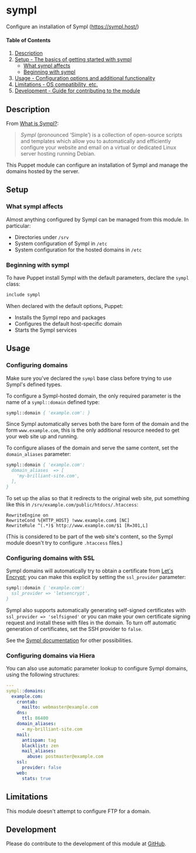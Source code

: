 sympl
========================================================================

Configure an installation of Sympl (https://sympl.host/)

#### Table of Contents

1. [Description](#description)
2. [Setup - The basics of getting started with sympl](#setup)
    * [What sympl affects](#what-sympl-affects)
    * [Beginning with sympl](#beginning-with-sympl)
3. [Usage - Configuration options and additional functionality](#usage)
4. [Limitations - OS compatibility, etc.](#limitations)
5. [Development - Guide for contributing to the module](#development)

Description
------------------------------------------------------------------------

From [What is Sympl?](https://sympl.host/what-is-sympl/):

> _Sympl_ (pronounced ‘Simple’) is a collection of open-source scripts
> and templates which allow you to automatically and efficiently
> configure your website and email on a virtual or dedicated Linux
> server hosting running Debian.

This Puppet module can configure an installation of Sympl and manage the
domains hosted by the server.

Setup
------------------------------------------------------------------------

### What sympl affects

Almost anything configured by Sympl can be managed from this module. In
particular:

- Directories under `/srv`
- System configuration of Sympl in `/etc`
- System configuration for the hosted domains in `/etc`

### Beginning with sympl

To have Puppet install Sympl with the default parameters, declare the
`sympl` class:

```pp
include sympl
```

When declared with the default options, Puppet:

- Installs the Sympl repo and packages
- Configures the default host-specific domain
- Starts the Sympl services

Usage
------------------------------------------------------------------------

### Configuring domains

Make sure you've declared the `sympl` base class before trying to use
Sympl's defined types.

To configure a Sympl-hosted domain, the only required parameter is the
name of a `sympl::domain` defined type:

```pp
sympl::domain { 'example.com': }
```

Since Sympl automatically serves both the bare form of the domain and
the form `www.example.com`, this is the only additional resource needed
to get your web site up and running.

To configure aliases of the domain and serve the same content, set the
`domain_aliases` parameter:

```pp
sympl::domain { 'example.com':
  domain_aliases  => [
    'my-brilliant-site.com',
  ],
}
```

To set up the alias so that it redirects to the original web site, put
something like this in `/srv/example.com/public/htdocs/.htaccess`:

```
RewriteEngine on
RewriteCond %{HTTP_HOST} !www.example.com$ [NC]
RewriteRule ^(.*)$ http://www.example.com/$1 [R=301,L]
```

(This is considered to be part of the web site's content, so the Sympl
module doesn't try to configure `.htaccess` files.)

### Configuring domains with SSL

Sympl domains will automatically try to obtain a certificate from
[Let's Encrypt](https://letsencrypt.org/); you can make this explicit by
setting the `ssl_provider` parameter:

```pp
sympl::domain { 'example.com':
  ssl_provider => 'letsencrypt',
}
```

Sympl also supports automatically generating self-signed certificates
with `ssl_provider => 'selfsigned'` or you can make your own certificate
signing request and install these with files in the domain. To turn off
automatic generation of certificates, set the SSH provider to `false`.

See the [Sympl documentation](https://wiki.sympl.host/view/Sympl) for
other possibilities.

### Configuring domains via Hiera

You can also use automatic parameter lookup to configure Sympl domains,
using the following structures:

```yaml
---
sympl::domains:
  example.com:
    crontab:
      mailto: webmaster@example.com
    dns:
      ttl: 86400
    domain_aliases:
      - my-brilliant-site.com
    mail:
      antispam: tag
      blacklist: zen
      mail_aliases:
        abuse: postmaster@example.com
    ssl:
      provider: false
    web:
      stats: true
```

Limitations
------------------------------------------------------------------------

This module doesn't attempt to configure FTP for a domain.

Development
------------------------------------------------------------------------

Please do contribute to the development of this module at
[GitHub](https://github.com/iainhallam/puppet-sympl).
